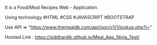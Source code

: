 It is a Food/Meal Recipes Web - Application.

Using technology #HTML #CSS #JAVASCRIPT #BOOTSTRAP

Use API => "https://www.themealdb.com/api/json/v1/1/lookup.php?i="

Hoisted Link : https://siddhardik.github.io/Meal_App_Ninja_Test/ 
